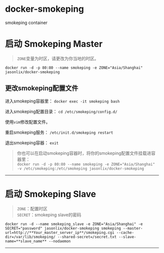 # docker-smokeping
smokeping container

# 启动 Smokeping Master

> `ZONE`变量为时区，请更改为你当地的时区。

`docker run -d -p 80:80 --name smokeping -e ZONE="Asia/Shanghai" jasonlix/docker-smokeping`

## 更改smokeping配置文件

进入smokeping容器里：
`docker exec -it smokeping bash`

进入smokeping配置目录：
`cd /etc/smokeping/config.d/`

使用`vim`修改配置文件。

重启smokeping服务：
`/etc/init.d/smokeping restart`

退出smokeping容器：
`exit`

> 你也可以在启动smokeping容器时，将你的smokeping配置文件挂载进容器里：  
> `docker run -d -p 80:80 --name smokeping -e ZONE="Asia/Shanghai" -v /etc/smokeping:/etc/smokeping jasonlix/docker-smokeping`

----------------------

# 启动 Smokeping Slave

> `ZONE`：配置时区  
> `SECRET`：smokeping slave的密码

`docker run -d --name smokeping_slave -e ZONE="Asia/Shanghai" -e SECRET="password" jasonlix/docker-smokeping smokeping --master-url=http://**Your_master_server_ip**/smokeping.cgi --cache-dir=/var/lib/smokeping/ --shared-secret=/secret.txt --slave-name=**slave_name** --nodaemon`

----------------------